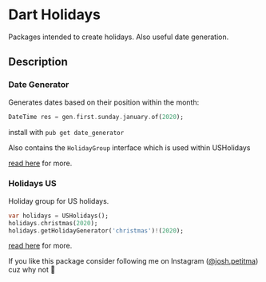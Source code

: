 # Dart Holidays

Packages intended to create holidays. Also useful date generation.

## Description

### Date Generator

Generates dates based on their position within the month:

```dart
DateTime res = gen.first.sunday.january.of(2020);
```

install with `pub get date_generator`

Also contains the `HolidayGroup` interface which is used within USHolidays

[read here](packages/date_generator/README.md) for more.

### Holidays US

Holiday group for US holidays.

```dart
var holidays = USHolidays();
holidays.christmas(2020);
holidays.getHolidayGenerator('christmas')!(2020);
```
[read here](packages/holidays_us/README.md) for more.

If you like this package consider following me on Instagram
([@josh.petitma](https://instagram.com/josh.petitma)) cuz why not 🤷

